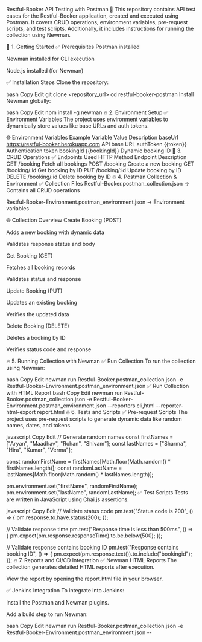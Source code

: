 Restful-Booker API Testing with Postman 🚀
This repository contains API test cases for the Restful-Booker application, created and executed using Postman.
It covers CRUD operations, environment variables, pre-request scripts, and test scripts.
Additionally, it includes instructions for running the collection using Newman.

📌 1. Getting Started
✅ Prerequisites
Postman installed

Newman installed for CLI execution

Node.js installed (for Newman)

✅ Installation Steps
Clone the repository:

bash
Copy
Edit
git clone <repository_url>
cd restful-booker-postman
Install Newman globally:

bash
Copy
Edit
npm install -g newman
🔥 2. Environment Setup
✅ Environment Variables
The project uses environment variables to dynamically store values like base URLs and auth tokens.

🌐 Environment Variables Example
Variable	Value	Description
baseUrl	https://restful-booker.herokuapp.com	API base URL
authToken	{{token}}	Authentication token
bookingId	{{bookingId}}	Dynamic booking ID
🚀 3. CRUD Operations
✅ Endpoints Used
HTTP Method	Endpoint	Description
GET	/booking	Fetch all bookings
POST	/booking	Create a new booking
GET	/booking/:id	Get booking by ID
PUT	/booking/:id	Update booking by ID
DELETE	/booking/:id	Delete booking by ID
🔥 4. Postman Collection & Environment
✅ Collection Files
Restful-Booker.postman_collection.json → Contains all CRUD operations

Restful-Booker-Environment.postman_environment.json → Environment variables

🌐 Collection Overview
Create Booking (POST)

Adds a new booking with dynamic data

Validates response status and body

Get Booking (GET)

Fetches all booking records

Validates status and response

Update Booking (PUT)

Updates an existing booking

Verifies the updated data

Delete Booking (DELETE)

Deletes a booking by ID

Verifies status code and response

🔥 5. Running Collection with Newman
✅ Run Collection
To run the collection using Newman:

bash
Copy
Edit
newman run Restful-Booker.postman_collection.json -e Restful-Booker-Environment.postman_environment.json
✅ Run Collection with HTML Report
bash
Copy
Edit
newman run Restful-Booker.postman_collection.json -e Restful-Booker-Environment.postman_environment.json --reporters cli,html --reporter-html-export report.html
🔥 6. Tests and Scripts
✅ Pre-request Scripts
The project uses pre-request scripts to generate dynamic data like random names, dates, and tokens.

javascript
Copy
Edit
// Generate random names
const firstNames = ["Aryan", "Maadhav", "Rohan", "Shivam"];
const lastNames = ["Sharma", "Hira", "Kumar", "Verma"];

const randomFirstName = firstNames[Math.floor(Math.random() * firstNames.length)];
const randomLastName = lastNames[Math.floor(Math.random() * lastNames.length)];

pm.environment.set("firstName", randomFirstName);
pm.environment.set("lastName", randomLastName);
✅ Test Scripts
Tests are written in JavaScript using Chai.js assertions.

javascript
Copy
Edit
// Validate status code
pm.test("Status code is 200", () => {
    pm.response.to.have.status(200);
});

// Validate response time
pm.test("Response time is less than 500ms", () => {
    pm.expect(pm.response.responseTime).to.be.below(500);
});

// Validate response contains booking ID
pm.test("Response contains booking ID", () => {
    pm.expect(pm.response.text()).to.include("bookingid");
});
🔥 7. Reports and CI/CD Integration
✅ Newman HTML Reports
The collection generates detailed HTML reports after execution.

View the report by opening the report.html file in your browser.

✅ Jenkins Integration
To integrate into Jenkins:

Install the Postman and Newman plugins.

Add a build step to run Newman:

bash
Copy
Edit
newman run Restful-Booker.postman_collection.json -e Restful-Booker-Environment.postman_environment.json --
